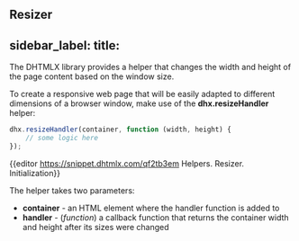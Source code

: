 Resizer
---
sidebar_label: 
title: 
---          

The DHTMLX library provides a helper that changes the width and height of the page content based on the window size. 

To create a responsive web page that will be easily adapted to different dimensions of a browser window, make use of the **dhx.resizeHandler** helper:

~~~js
dhx.resizeHandler(container, function (width, height) {
    // some logic here
});
~~~

{{editor	https://snippet.dhtmlx.com/qf2tb3em	Helpers. Resizer. Initialization}}

The helper takes two parameters:

- **container** - an HTML element where the handler function is added to
- **handler** - (*function*) a callback function that returns the container width and height after its sizes were changed



